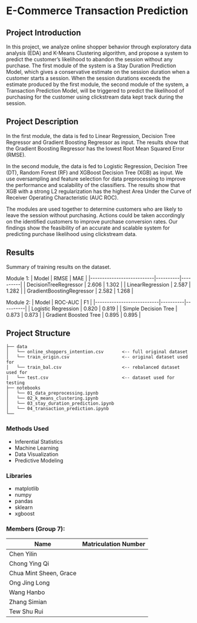 # E-Commerce Transaction Prediction


## Project Introduction
In this project, we analyze online shopper behavior through exploratory data analysis (EDA) and K-Means Clustering algorithm, and propose a system to predict the customer’s likelihood to abandon the session without any purchase. The first module of the system is a Stay Duration Prediction Model, which gives a conservative estimate on the session duration when a customer starts a session. When the session durations exceeds the estimate produced by the first module, the second module of the system, a Transaction Prediction Model, will be triggered to predict the likelihood of purchasing for the customer using clickstream data kept track during the session.

## Project Description
In the first module, the data is fed to Linear Regression, Decision Tree Regressor and Gradient Boosting Regressor as input. The results show that the Gradient Boosting Regressor has the lowest Root Mean Squared Error (RMSE).

In the second module, the data is fed to Logistic Regression, Decision Tree (DT), Random Forest (RF) and XGBoost Decision Tree (XGB) as input. We use oversampling and feature selection for data preprocessing to improve the performance and scalability of the classifiers. The results show that XGB with a strong L2 regularization has the highest Area Under the Curve of Receiver Operating Characteristic (AUC ROC).

The modules are used together to determine customers who are likely to leave the session without purchasing. Actions could be taken accordingly on the identified customers to improve purchase conversion rates. Our findings show the feasibility of an accurate and scalable system for predicting purchase likelihood using clickstream data.

## Results
Summary of training results on the dataset.

Module 1:
| Model                     | RMSE     | MAE      |
|---------------------------|----------|----------|
| DecisionTreeRegressor     | 2.606    | 1.302    |
| LinearRegression          | 2.587    | 1.282    |
| GradientBoostingRegressor | 2.582    | 1.268    |

Module 2:
| Model                     | ROC-AUC  | F1       |
|---------------------------|----------|----------|
| Logistic Regression       | 0.820    | 0.819    |
| Simple Decision Tree      | 0.873    | 0.873    |
| Gradient Boosted Tree     | 0.895    | 0.895    |

## Project Structure
```
├── data
│   └── online_shoppers_intention.csv       <-- full original dataset
│   └── train_origin.csv                    <-- original dataset used for 
│   └── train_bal.csv                       <-- rebalanced dataset used for 
│   └── test.csv                            <-- dataset used for testing
├── notebooks
│   └── 01_data_preprocessing.ipynb
│   └── 02_k_means_clustering.ipynb
│   └── 03_stay_duration_prediction.ipynb
│   └── 04_transaction_prediction.ipynb
└──
```

### Methods Used
* Inferential Statistics
* Machine Learning
* Data Visualization
* Predictive Modeling

### Libraries
* matplotlib 
* numpy 
* pandas
* sklearn
* xgboost

### Members (Group 7):

|Name                   |Matriculation Number   | 
|-----------------------|-----------------------|
|Chen Yilin             |                       |
|Chong Ying Qi          |                       |
|Chua Mint Sheen, Grace |                       |
|Ong Jing Long          |                       |
|Wang Hanbo             |                       |
|Zhang Simian           |                       |
|Tew Shu Rui            |                       |
